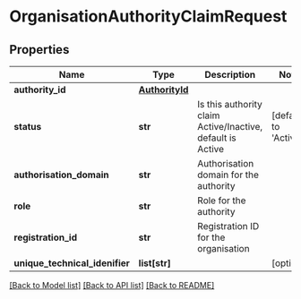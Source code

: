 # OrganisationAuthorityClaimRequest

## Properties
Name | Type | Description | Notes
------------ | ------------- | ------------- | -------------
**authority_id** | [**AuthorityId**](AuthorityId.md) |  | 
**status** | **str** | Is this authority claim Active/Inactive, default is Active | [default to 'Active']
**authorisation_domain** | **str** | Authorisation domain for the authority | 
**role** | **str** | Role for the authority | 
**registration_id** | **str** | Registration ID for the organisation | 
**unique_technical_idenifier** | **list[str]** |  | [optional] 

[[Back to Model list]](../README.md#documentation-for-models) [[Back to API list]](../README.md#documentation-for-api-endpoints) [[Back to README]](../README.md)

